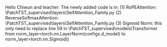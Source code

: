 Hello Chiwun and teacher:
    The newly added code is in:
    (1) RoPEAttention: \PatchTST_supervised\layers\SelfAttention_Family.py
    (2) ReverseSoftmaxAttention: \PatchTST_supervised\layers\SelfAttention_Family.py
    (3) Sigmoid Norm: this only need to replace
    line 59 in \PatchTST_supervised\models\Transformer from
    norm_layer=torch.nn.LayerNorm(configs.d_model)
    to
    norm_layer=torch.nn.Sigmoid()
   
